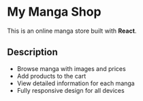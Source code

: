 # My Manga Shop

This is an online manga store built with **React**.

## Description
- Browse manga with images and prices  
- Add products to the cart  
- View detailed information for each manga  
- Fully responsive design for all devices  




